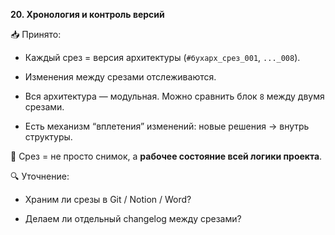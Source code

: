 **20. Хронология и контроль версий**

📥 Принято:

- Каждый срез = версия архитектуры (`#бухарх_срез_001`, `..._008`).

- Изменения между срезами отслеживаются.

- Вся архитектура — модульная. Можно сравнить блок `8` между двумя срезами.

- Есть механизм “вплетения” изменений: новые решения → внутрь структуры.

📌 Срез = не просто снимок, а **рабочее состояние всей логики проекта**.

🔍 Уточнение:

- Храним ли срезы в Git / Notion / Word?

- Делаем ли отдельный changelog между срезами?
